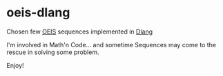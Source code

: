 # oeis-dlang

Chosen few [OEIS](https://oeis.org/) sequences implemented in [Dlang](https://dlang.org)

I'm involved in Math'n Code... and sometime Sequences may come to the rescue in solving some problem.

Enjoy!
